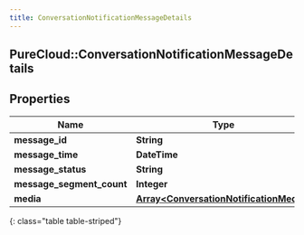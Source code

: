 ```yaml
---
title: ConversationNotificationMessageDetails
---
```

## PureCloud::ConversationNotificationMessageDetails

## Properties

|Name | Type | Description | Notes|
|------------ | ------------- | ------------- | -------------|
| **message_id** | **String** |  | [optional] |
| **message_time** | **DateTime** |  | [optional] |
| **message_status** | **String** |  | [optional] |
| **message_segment_count** | **Integer** |  | [optional] |
| **media** | [**Array&lt;ConversationNotificationMedia&gt;**](ConversationNotificationMedia.html) |  | [optional] |
{: class="table table-striped"}


